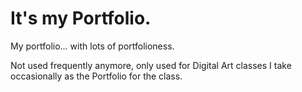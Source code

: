 # It's my Portfolio.
My portfolio... with lots of portfolioness.

Not used frequently anymore, only used for Digital Art classes I take occasionally as the Portfolio for the class.

